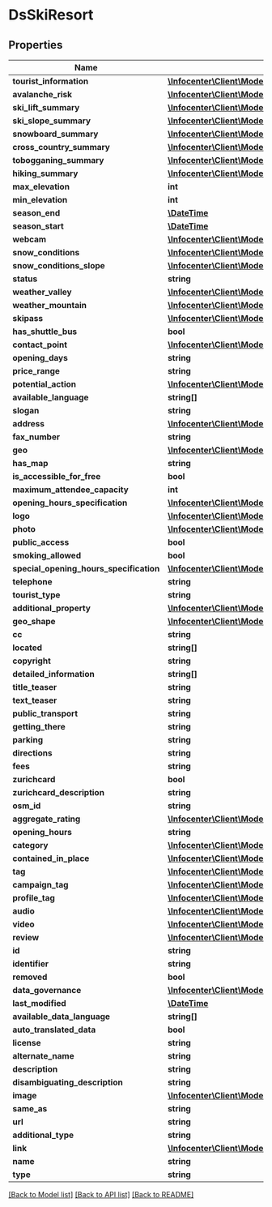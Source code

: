 # DsSkiResort

## Properties
Name | Type | Description | Notes
------------ | ------------- | ------------- | -------------
**tourist_information** | [**\Infocenter\Client\Model\DsPostalAddress**](DsPostalAddress.md) |  | [optional] 
**avalanche_risk** | [**\Infocenter\Client\Model\DsAvalancheRiskReport**](DsAvalancheRiskReport.md) |  | [optional] 
**ski_lift_summary** | [**\Infocenter\Client\Model\DsResortFeatureSummary**](DsResortFeatureSummary.md) |  | [optional] 
**ski_slope_summary** | [**\Infocenter\Client\Model\DsResortFeatureSummary**](DsResortFeatureSummary.md) |  | [optional] 
**snowboard_summary** | [**\Infocenter\Client\Model\DsResortFeatureSummary**](DsResortFeatureSummary.md) |  | [optional] 
**cross_country_summary** | [**\Infocenter\Client\Model\DsResortFeatureSummary**](DsResortFeatureSummary.md) |  | [optional] 
**tobogganing_summary** | [**\Infocenter\Client\Model\DsResortFeatureSummary**](DsResortFeatureSummary.md) |  | [optional] 
**hiking_summary** | [**\Infocenter\Client\Model\DsResortFeatureSummary**](DsResortFeatureSummary.md) |  | [optional] 
**max_elevation** | **int** |  | [optional] 
**min_elevation** | **int** |  | [optional] 
**season_end** | [**\DateTime**](\DateTime.md) |  | [optional] 
**season_start** | [**\DateTime**](\DateTime.md) |  | [optional] 
**webcam** | [**\Infocenter\Client\Model\DsWebcamMember[]**](DsWebcamMember.md) |  | [optional] 
**snow_conditions** | [**\Infocenter\Client\Model\DsSnowConditionReport**](DsSnowConditionReport.md) |  | [optional] 
**snow_conditions_slope** | [**\Infocenter\Client\Model\DsSnowConditionReport**](DsSnowConditionReport.md) |  | [optional] 
**status** | **string** |  | [optional] 
**weather_valley** | [**\Infocenter\Client\Model\DsSimpleForecast[]**](DsSimpleForecast.md) |  | [optional] 
**weather_mountain** | [**\Infocenter\Client\Model\DsSimpleForecast[]**](DsSimpleForecast.md) |  | [optional] 
**skipass** | [**\Infocenter\Client\Model\DsProductSimplex[]**](DsProductSimplex.md) |  | [optional] 
**has_shuttle_bus** | **bool** |  | [optional] 
**contact_point** | [**\Infocenter\Client\Model\DsContactPoint**](DsContactPoint.md) |  | [optional] 
**opening_days** | **string** |  | [optional] 
**price_range** | **string** |  | [optional] 
**potential_action** | [**\Infocenter\Client\Model\DsAction[]**](DsAction.md) |  | [optional] 
**available_language** | **string[]** |  | [optional] 
**slogan** | **string** |  | [optional] 
**address** | [**\Infocenter\Client\Model\DsFullAddress**](DsFullAddress.md) |  | [optional] 
**fax_number** | **string** |  | [optional] 
**geo** | [**\Infocenter\Client\Model\DsGeoCoordinates**](DsGeoCoordinates.md) |  | [optional] 
**has_map** | **string** |  | [optional] 
**is_accessible_for_free** | **bool** |  | [optional] 
**maximum_attendee_capacity** | **int** |  | [optional] 
**opening_hours_specification** | [**\Infocenter\Client\Model\DsOpeningHoursSpecification[]**](DsOpeningHoursSpecification.md) |  | [optional] 
**logo** | [**\Infocenter\Client\Model\DsImageObjectSimplex**](DsImageObjectSimplex.md) |  | [optional] 
**photo** | [**\Infocenter\Client\Model\DsImageObjectSimplex[]**](DsImageObjectSimplex.md) |  | [optional] 
**public_access** | **bool** |  | [optional] 
**smoking_allowed** | **bool** |  | [optional] 
**special_opening_hours_specification** | [**\Infocenter\Client\Model\DsOpeningHoursSpecification[]**](DsOpeningHoursSpecification.md) |  | [optional] 
**telephone** | **string** |  | [optional] 
**tourist_type** | **string** |  | [optional] 
**additional_property** | [**\Infocenter\Client\Model\DsPropertyValue[]**](DsPropertyValue.md) |  | [optional] 
**geo_shape** | [**\Infocenter\Client\Model\DsGeoShape**](DsGeoShape.md) |  | [optional] 
**cc** | **string** |  | [optional] 
**located** | **string[]** |  | [optional] 
**copyright** | **string** |  | [optional] 
**detailed_information** | **string[]** |  | [optional] 
**title_teaser** | **string** |  | [optional] 
**text_teaser** | **string** |  | [optional] 
**public_transport** | **string** |  | [optional] 
**getting_there** | **string** |  | [optional] 
**parking** | **string** |  | [optional] 
**directions** | **string** |  | [optional] 
**fees** | **string** |  | [optional] 
**zurichcard** | **bool** |  | [optional] 
**zurichcard_description** | **string** |  | [optional] 
**osm_id** | **string** |  | [optional] 
**aggregate_rating** | [**\Infocenter\Client\Model\DsAggregateRating**](DsAggregateRating.md) |  | [optional] 
**opening_hours** | **string** |  | [optional] 
**category** | [**\Infocenter\Client\Model\DsCategorySimplex[]**](DsCategorySimplex.md) |  | [optional] 
**contained_in_place** | [**\Infocenter\Client\Model\DsPlaceSimplex[]**](DsPlaceSimplex.md) |  | [optional] 
**tag** | [**\Infocenter\Client\Model\DsTagSimplex[]**](DsTagSimplex.md) |  | [optional] 
**campaign_tag** | [**\Infocenter\Client\Model\DsTagSimplex[]**](DsTagSimplex.md) |  | [optional] 
**profile_tag** | [**\Infocenter\Client\Model\DsTagSimplex[]**](DsTagSimplex.md) |  | [optional] 
**audio** | [**\Infocenter\Client\Model\DsAudioObjectSimplex[]**](DsAudioObjectSimplex.md) |  | [optional] 
**video** | [**\Infocenter\Client\Model\DsVideoObjectSimplex[]**](DsVideoObjectSimplex.md) |  | [optional] 
**review** | [**\Infocenter\Client\Model\DsReviewSimplex[]**](DsReviewSimplex.md) |  | [optional] 
**id** | **string** |  | [optional] 
**identifier** | **string** |  | [optional] 
**removed** | **bool** |  | [optional] 
**data_governance** | [**\Infocenter\Client\Model\DsDataGovernance**](DsDataGovernance.md) |  | [optional] 
**last_modified** | [**\DateTime**](\DateTime.md) |  | [optional] 
**available_data_language** | **string[]** |  | [optional] 
**auto_translated_data** | **bool** |  | [optional] 
**license** | **string** |  | [optional] 
**alternate_name** | **string** |  | [optional] 
**description** | **string** |  | [optional] 
**disambiguating_description** | **string** |  | [optional] 
**image** | [**\Infocenter\Client\Model\DsImageObjectSimplex**](DsImageObjectSimplex.md) |  | [optional] 
**same_as** | **string** |  | [optional] 
**url** | **string** |  | [optional] 
**additional_type** | **string** |  | [optional] 
**link** | [**\Infocenter\Client\Model\DsLink[]**](DsLink.md) |  | [optional] 
**name** | **string** |  | [optional] 
**type** | **string** |  | [optional] 

[[Back to Model list]](../../README.md#documentation-for-models) [[Back to API list]](../../README.md#documentation-for-api-endpoints) [[Back to README]](../../README.md)

